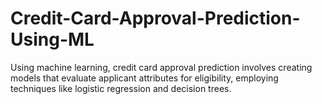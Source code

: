 # Credit-Card-Approval-Prediction-Using-ML
Using machine learning, credit card approval prediction involves creating models that evaluate applicant attributes for eligibility, employing techniques like logistic regression and decision trees.
